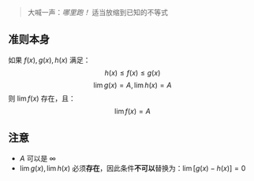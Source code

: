 > 大喊一声：*哪里跑！*
> 适当放缩到已知的不等式

## 准则本身

如果 $f(x), g(x), h(x)$ 满足：$$h(x) \le f(x) \le g(x) $$ $$\lim g(x) = A, \lim h(x) = A$$
则 $\lim f(x)$ 存在，且：$$\lim f(x) = A$$
## 注意

-  $A$ 可以是 $\infty$
- $\lim g(x),\lim h(x)$ 必须**存在**，因此条件**不可以**替换为：$\lim [g(x)-h(x)] = 0$